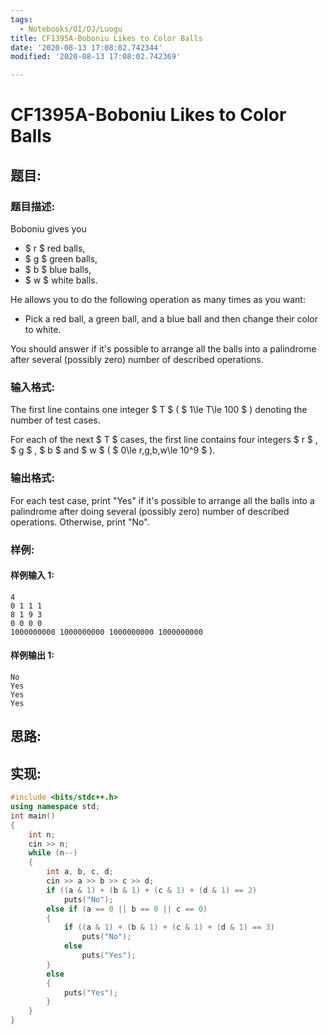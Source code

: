 ```yaml
---
tags:
  - Notebooks/OI/OJ/Luogu
title: CF1395A-Boboniu Likes to Color Balls
date: '2020-08-13 17:08:02.742344'
modified: '2020-08-13 17:08:02.742369'

---
```


# CF1395A-Boboniu Likes to Color Balls

## 题目:

### 题目描述:

Boboniu gives you

- $ r $ red balls,
- $ g $ green balls,
- $ b $ blue balls,
- $ w $ white balls.

He allows you to do the following operation as many times as you want:

- Pick a red ball, a green ball, and a blue ball and then change their color to white.

You should answer if it's possible to arrange all the balls into a palindrome after several (possibly zero) number of described operations.

### 输入格式:

The first line contains one integer $ T $ ( $ 1\le T\le 100 $ ) denoting the number of test cases.

For each of the next $ T $ cases, the first line contains four integers $ r $ , $ g $ , $ b $ and $ w $ ( $ 0\le r,g,b,w\le 10^9 $ ).

### 输出格式:

For each test case, print "Yes" if it's possible to arrange all the balls into a palindrome after doing several (possibly zero) number of described operations. Otherwise, print "No".

### 样例:

#### 样例输入 1:

```
4
0 1 1 1
8 1 9 3
0 0 0 0
1000000000 1000000000 1000000000 1000000000
```

#### 样例输出 1:

```
No
Yes
Yes
Yes
```

## 思路:

## 实现:

```cpp
#include <bits/stdc++.h>
using namespace std;
int main()
{
    int n;
    cin >> n;
    while (n--)
    {
        int a, b, c, d;
        cin >> a >> b >> c >> d;
        if ((a & 1) + (b & 1) + (c & 1) + (d & 1) == 2)
            puts("No");
        else if (a == 0 || b == 0 || c == 0)
        {
            if ((a & 1) + (b & 1) + (c & 1) + (d & 1) == 3)
                puts("No");
            else
                puts("Yes");
        }
        else
        {
            puts("Yes");
        }
    }
}
```
